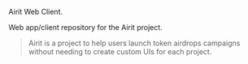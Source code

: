 Airit Web Client.

Web app/client repository for the Airit project.

> Airit is a project to help users launch token airdrops campaigns without needing to create custom UIs for each project. 